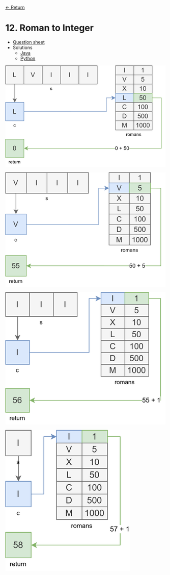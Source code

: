 [&larr; Return](https://hanggrian.github.io/grind-leetcode/)

# 12. Roman to Integer

- [Question sheet](https://leetcode.com/problems/roman-to-integer/)
- Solutions
  - [Java](https://github.com/hanggrian/grind-leetcode/blob/main/java/src/main/java/problems1_100/RomanToInteger.java)
  - [Python](https://github.com/hanggrian/grind-leetcode/blob/main/python/src/problems1_100/roman_to_integer.py)

![](https://github.com/hanggrian/grind-leetcode/raw/assets/problems1-100/roman_to_integer1.svg)

![](https://github.com/hanggrian/grind-leetcode/raw/assets/problems1-100/roman_to_integer2.svg)

![](https://github.com/hanggrian/grind-leetcode/raw/assets/problems1-100/roman_to_integer3.svg)

![](https://github.com/hanggrian/grind-leetcode/raw/assets/problems1-100/roman_to_integer4.svg)
